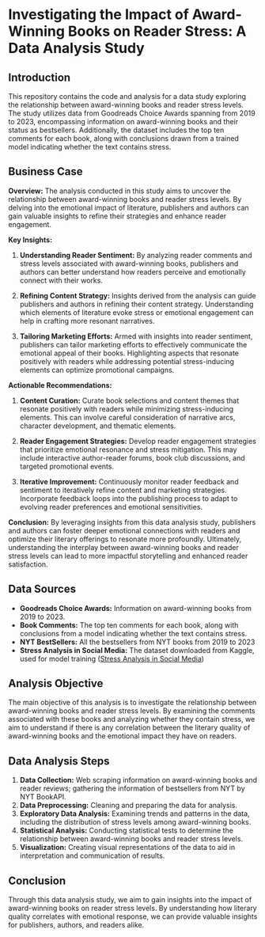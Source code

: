 # Investigating the Impact of Award-Winning Books on Reader Stress: A Data Analysis Study

## Introduction
This repository contains the code and analysis for a data study exploring the relationship between award-winning books and reader stress levels. The study utilizes data from Goodreads Choice Awards spanning from 2019 to 2023, encompassing information on award-winning books and their status as bestsellers. Additionally, the dataset includes the top ten comments for each book, along with conclusions drawn from a trained model indicating whether the text contains stress.

## Business Case
**Overview:**
The analysis conducted in this study aims to uncover the relationship between award-winning books and reader stress levels. By delving into the emotional impact of literature, publishers and authors can gain valuable insights to refine their strategies and enhance reader engagement.

**Key Insights:**
1. **Understanding Reader Sentiment:** By analyzing reader comments and stress levels associated with award-winning books, publishers and authors can better understand how readers perceive and emotionally connect with their works.
  
2. **Refining Content Strategy:** Insights derived from the analysis can guide publishers and authors in refining their content strategy. Understanding which elements of literature evoke stress or emotional engagement can help in crafting more resonant narratives.

3. **Tailoring Marketing Efforts:** Armed with insights into reader sentiment, publishers can tailor marketing efforts to effectively communicate the emotional appeal of their books. Highlighting aspects that resonate positively with readers while addressing potential stress-inducing elements can optimize promotional campaigns.

**Actionable Recommendations:**
1. **Content Curation:** Curate book selections and content themes that resonate positively with readers while minimizing stress-inducing elements. This can involve careful consideration of narrative arcs, character development, and thematic elements.

2. **Reader Engagement Strategies:** Develop reader engagement strategies that prioritize emotional resonance and stress mitigation. This may include interactive author-reader forums, book club discussions, and targeted promotional events.

3. **Iterative Improvement:** Continuously monitor reader feedback and sentiment to iteratively refine content and marketing strategies. Incorporate feedback loops into the publishing process to adapt to evolving reader preferences and emotional sensitivities.

**Conclusion:** By leveraging insights from this data analysis study, publishers and authors can foster deeper emotional connections with readers and optimize their literary offerings to resonate more profoundly. Ultimately, understanding the interplay between award-winning books and reader stress levels can lead to more impactful storytelling and enhanced reader satisfaction.

## Data Sources
- **Goodreads Choice Awards:** Information on award-winning books from 2019 to 2023.
- **Book Comments:** The top ten comments for each book, along with conclusions from a model indicating whether the text contains stress.
- **NYT BestSellers:** All the bestsellers from NYT books from 2019 to 2023
- **Stress Analysis in Social Media:** The dataset downloaded from Kaggle, used for model training ([Stress Analysis in Social Media](https://www.kaggle.com/datasets/ruchi798/stress-analysis-in-social-media))

## Analysis Objective
The main objective of this analysis is to investigate the relationship between award-winning books and reader stress levels. By examining the comments associated with these books and analyzing whether they contain stress, we aim to understand if there is any correlation between the literary quality of award-winning books and the emotional impact they have on readers.

## Data Analysis Steps
1. **Data Collection:** Web scraping information on award-winning books and reader reviews; gathering the information of bestsellers from NYT by NYT BookAPI.
2. **Data Preprocessing:** Cleaning and preparing the data for analysis.
3. **Exploratory Data Analysis:** Examining trends and patterns in the data, including the distribution of stress levels among award-winning books.
4. **Statistical Analysis:** Conducting statistical tests to determine the relationship between award-winning books and reader stress levels.
5. **Visualization:** Creating visual representations of the data to aid in interpretation and communication of results.

## Conclusion
Through this data analysis study, we aim to gain insights into the impact of award-winning books on reader stress levels. By understanding how literary quality correlates with emotional response, we can provide valuable insights for publishers, authors, and readers alike.


